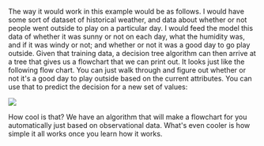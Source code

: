 
The way it would work in this example would be as follows. I would have some sort of dataset of historical weather, and data about whether or not people went outside to play on a particular day. I would feed the model this data of whether it was sunny or not on each day, what the humidity was, and if it was windy or not; and whether or not it was a good day to go play outside. Given that training data, a decision tree algorithm can then arrive at a tree that gives us a flowchart that we can print out. It looks just like the following flow chart. You can just walk through and figure out whether or not it's a good day to play outside based on the current attributes. You can use that to predict the decision for a new set of values:

![](https://github.com/fenago/katacoda-scenarios/raw/master/datascience-machine-learning/datascience-machine-learning-chapter-05-02/steps/14/1.jpg)

How cool is that? We have an algorithm that will make a flowchart for you automatically just based on observational data. What's even cooler is how simple it all works once you learn how it works.
